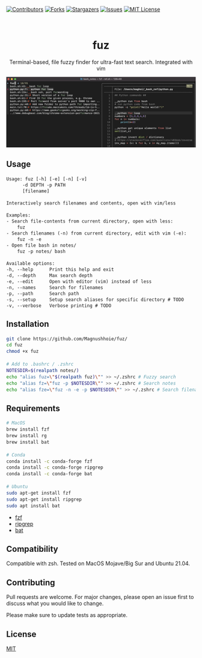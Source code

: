 <!-- PROJECT SHIELDS -->
[![Contributors][contributors-shield]][contributors-url]
[![Forks][forks-shield]][forks-url]
[![Stargazers][stars-shield]][stars-url]
[![Issues][issues-shield]][issues-url]
[![MIT License][license-shield]][license-url]

<!-- PROJECT LOGO -->
<br />
<p align="center">
  <a href="https://github.com/Magnushhoie/fuz">
  </a>

  <h1 align="center">fuz</h3>

  <p align="center">
    Terminal-based, file fuzzy finder for ultra-fast text search. Integrated with vim
  </p>
</p>

</p>
<p align="center">
<img src="img/image.jpg" alt="Logo" width="700">
</p>

## Usage

```
Usage: fuz [-h] [-e] [-n] [-v]
      -d DEPTH -p PATH
      [filename]

Interactively search filenames and contents, open with vim/less

Examples:
- Search file-contents from current directory, open with less:
    fuz
- Search filenames (-n) from current directory, edit with vim (-e):
    fuz -n -e
- Open file bash in notes/
    fuz -p notes/ bash

Available options:
-h, --help      Print this help and exit
-d, --depth     Max search depth
-e, --edit      Open with editor (vim) instead of less
-n, --names     Search for filenames
-p, --path      Search path
-s, --setup     Setup search aliases for specific directory # TODO
-v, --verbose   Verbose printing # TODO
```

## Installation

```bash
git clone https://github.com/Magnushhoie/fuz/
cd fuz
chmod +x fuz

# Add to .bashrc / .zshrc
NOTESDIR=$(realpath notes/)
echo "alias fuz=\"$(realpath fuz)\"" >> ~/.zshrc # Fuzzy search
echo "alias fz=\"fuz -p $NOTESDIR\"" >> ~/.zshrc # Search notes
echo "alias fze=\"fuz -n -e -p $NOTESDIR\"" >> ~/.zshrc # Search filenames in notes
```

## Requirements

```bash
# MacOS
brew install fzf
brew install rg
brew install bat

# Conda
conda install -c conda-forge fzf
conda install -c conda-forge ripgrep
conda install -c conda-forge bat

# Ubuntu
sudo apt-get install fzf
sudo apt-get install ripgrep
sudo apt install bat
```

- [fzf](https://github.com/junegunn/fzf)
- [ripgrep](https://github.com/BurntSushi/ripgrep) 
- [bat](https://github.com/sharkdp/bat)

## Compatibility
Compatible with zsh. Tested on MacOS Mojave/Big Sur and Ubuntu 21.04.

## Contributing
Pull requests are welcome. For major changes, please open an issue first to discuss what you would like to change.

Please make sure to update tests as appropriate.

## License
[MIT](https://choosealicense.com/licenses/mit/)

<!-- MARKDOWN LINKS & IMAGES -->
<!-- https://www.markdownguide.org/basic-syntax/#reference-style-links -->
[contributors-shield]: https://img.shields.io/github/contributors/Magnushhoie/fuz.svg?style=for-the-badge
[contributors-url]: https://github.com/Magnushhoie/fuz/graphs/contributors
[forks-shield]: https://img.shields.io/github/forks/Magnushhoie/fuz.svg?style=for-the-badge
[forks-url]: https://github.com/Magnushhoie/fuz/network/members
[stars-shield]: https://img.shields.io/github/stars/Magnushhoie/fuz.svg?style=for-the-badge
[stars-url]: https://github.com/Magnushhoie/fuz/stargazers
[issues-shield]: https://img.shields.io/github/issues/Magnushhoie/fuz.svg?style=for-the-badge
[issues-url]: https://github.com/Magnushhoie/fuz/issues
[license-shield]: https://img.shields.io/github/license/othneildrew/Best-README-Template.svg?style=for-the-badge
[license-url]: https://github.com/Magnushhoie/fuz/blob/master/LICENSE.txt
